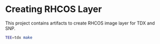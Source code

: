 # Creating RHCOS Layer

This project contains artifacts to create RHCOS image
layer for TDX and SNP.

```bash
TEE=tdx make
```
